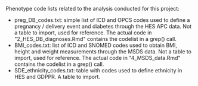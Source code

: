 Phenotype code lists related to the analysis conducted for this project:
- preg_DB_codes.txt: simple list of ICD and OPCS codes used to define a pregnancy / delivery event and diabetes through the HES APC data. Not a table to import, used for reference. The actual code in "2_HES_DB_diagnoses.Rmd" contains the codelist in a grep() call.
- BMI_codes.txt: list of ICD and SNOMED codes used to obtain BMI, height and weight measurements through the MSDS data. Not a table to import, used for reference. The actual code in "4_MSDS_data.Rmd" contains the codelist in a grep() call.
- SDE_ethnicity_codes.txt: table with codes used to define ethnicity in HES and GDPPR. A table to import.


